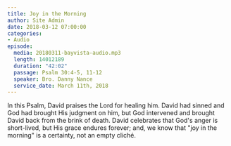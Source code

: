 ```yaml
---
title: Joy in the Morning
author: Site Admin
date: 2018-03-12 07:00:00
categories:
- Audio
episode:
  media: 20180311-bayvista-audio.mp3
  length: 14012189
  duration: "42:02"
  passage: Psalm 30:4-5, 11-12
  speaker: Bro. Danny Nance
  service_date: March 11th, 2018
---
```

In this Psalm, David praises the Lord for healing him. David had sinned and God had brought His judgment on him, but God intervened and brought David back from the brink of death. David celebrates that God's anger is short-lived, but His grace endures forever; and, we know that "joy in the morning" is a certainty, not an empty clich&eacute;.